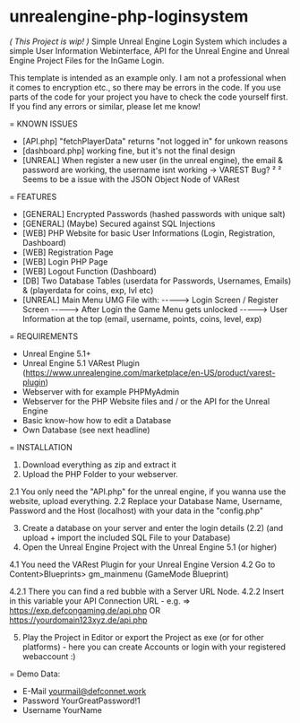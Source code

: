 # unrealengine-php-loginsystem

*( This Project is wip! )*
Simple Unreal Engine Login System which includes a simple User Information Webinterface, API for the Unreal Engine and Unreal Engine Project Files for the InGame Login.

This template is intended as an example only. I am not a professional when it comes to encryption etc., so there may be errors in the code. 
If you use parts of the code for your project you have to check the code yourself first. If you find any errors or similar, please let me know!

=
KNOWN ISSUES
- [API.php] "fetchPlayerData" returns "not logged in" for unkown reasons
- [dashboard.php] working fine, but it's not the final design
- [UNREAL] When register a new user (in the unreal engine), the email & password are working, the username isnt working -> VAREST Bug? ²
² Seems to be a issue with the JSON Object Node of VARest

=
FEATURES
- [GENERAL] Encrypted Passwords (hashed passwords with unique salt)
- [GENERAL] (Maybe) Secured against SQL Injections
- [WEB] PHP Website for basic User Informations (Login, Registration, Dashboard)
- [WEB] Registration Page
- [WEB] Login PHP Page
- [WEB] Logout Function (Dashboard)
- [DB] Two Database Tables (userdata for Passwords, Usernames, Emails) & (playerdata for coins, exp, lvl etc)
- [UNREAL] Main Menu UMG File with:
-----> Login Screen / Register Screen
-----> After Login the Game Menu gets unlocked
-----> User Information at the top (email, username, points, coins, level, exp)

=
REQUIREMENTS
- Unreal Engine 5.1+
- Unreal Engine 5.1 VARest Plugin (https://www.unrealengine.com/marketplace/en-US/product/varest-plugin)
- Webserver with for example PHPMyAdmin
- Webserver for the PHP Website files and / or the API for the Unreal Engine
- Basic know-how how to edit a Database
- Own Database (see next headline)

=
INSTALLATION 
1. Download everything as zip and extract it
2. Upload the PHP Folder to your webserver.

2.1 You only need the "API.php" for the unreal engine, if you wanna use the website, upload everything.
2.2 Replace your Database Name, Username, Password and the Host (localhost) with your data in the "config.php"

3. Create a database on your server and enter the login details (2.2) (and upload + import the included SQL File to your Database)
4. Open the Unreal Engine Project with the Unreal Engine 5.1 (or higher)

4.1 You need the VARest Plugin for your Unreal Engine Version
4.2 Go to Content>Blueprints> gm_mainmenu (GameMode Blueprint)

4.2.1 There you can find a red bubble with a Server URL Node. 
4.2.2 Insert in this variable your API Connection URL - e.g. => https://exp.defcongaming.de/api.php OR https://yourdomain123xyz.de/api.php

5. Play the Project in Editor or export the Project as exe (or for other platforms) - here you can create Accounts or login with your registered webaccount :)


=
Demo Data:

- E-Mail        yourmail@defconnet.work
- Password      YourGreatPassword!1
- Username      YourName
